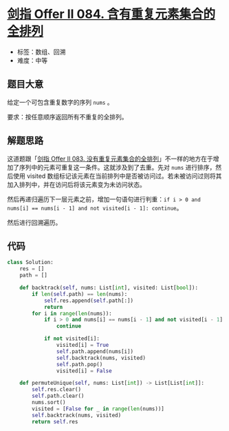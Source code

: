 # [剑指 Offer II 084. 含有重复元素集合的全排列 ](https://leetcode.cn/problems/7p8L0Z/)

- 标签：数组、回溯
- 难度：中等

## 题目大意

给定一个可包含重复数字的序列 `nums` 。

要求：按任意顺序返回所有不重复的全排列。

## 解题思路

这道题跟「[剑指 Offer II 083. 没有重复元素集合的全排列](https://leetcode.cn/problems/VvJkup/)」不一样的地方在于增加了序列中的元素可重复这一条件。这就涉及到了去重。先对 `nums` 进行排序，然后使用 visited 数组标记该元素在当前排列中是否被访问过。若未被访问过则将其加入排列中，并在访问后将该元素变为未访问状态。

然后再递归遍历下一层元素之前，增加一句语句进行判重：`if i > 0 and nums[i] == nums[i - 1] and not visited[i - 1]: continue`。

然后进行回溯遍历。

## 代码

```Python
class Solution:
    res = []
    path = []

    def backtrack(self, nums: List[int], visited: List[bool]):
        if len(self.path) == len(nums):
            self.res.append(self.path[:])
            return
        for i in range(len(nums)):
            if i > 0 and nums[i] == nums[i - 1] and not visited[i - 1]:
                continue

            if not visited[i]:
                visited[i] = True
                self.path.append(nums[i])
                self.backtrack(nums, visited)
                self.path.pop()
                visited[i] = False

    def permuteUnique(self, nums: List[int]) -> List[List[int]]:
        self.res.clear()
        self.path.clear()
        nums.sort()
        visited = [False for _ in range(len(nums))]
        self.backtrack(nums, visited)
        return self.res
```

